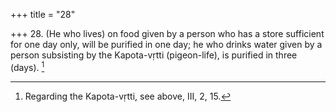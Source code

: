 +++
title = "28"

+++
28. (He who lives) on food given by a person who has a store sufficient for one day only, will be purified in one day; he who drinks water given by a person subsisting by the Kapota-vṛtti (pigeon-life), is purified in three (days). [^21] 


[^21]:  Regarding the Kapota-vṛtti, see above, III, 2, 15.
